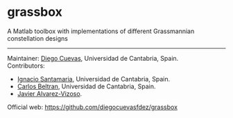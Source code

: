 # grassbox
A Matlab toolbox with implementations of different Grassmannian constellation designs

---

Maintainer: [Diego Cuevas](https://www.linkedin.com/in/diego-cuevas-fdez/?locale=en_US), Universidad de Cantabria, Spain.  
Contributors:  
- [Ignacio Santamaria](https://gtas.unican.es/people/nacho.htm), Universidad de Cantabria, Spain.  
- [Carlos Beltran](https://personales.unican.es/beltranc/), Universidad de Cantabria, Spain.
- [Javier Alvarez-Vizoso](https://scholar.google.com/citations?user=jEd_VlEAAAAJ&hl=es).    

Official web: https://github.com/diegocuevasfdez/grassbox 
